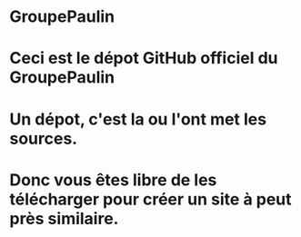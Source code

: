 # GroupePaulin

# Ceci est le dépot GitHub officiel du GroupePaulin
# Un dépot, c'est la ou l'ont met les sources.

# Donc vous êtes libre de les télécharger pour créer un site à peut près similaire.
